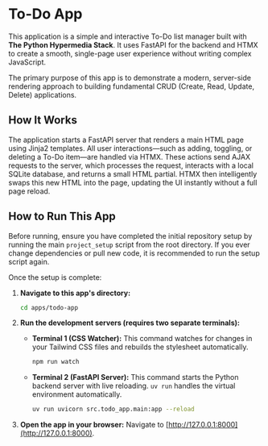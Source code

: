 # To-Do App

This application is a simple and interactive To-Do list manager built with **The Python Hypermedia Stack**. It uses FastAPI for the backend and HTMX to create a smooth, single-page user experience without writing complex JavaScript.

The primary purpose of this app is to demonstrate a modern, server-side rendering approach to building fundamental CRUD (Create, Read, Update, Delete) applications.

## How It Works

The application starts a FastAPI server that renders a main HTML page using Jinja2 templates. All user interactions—such as adding, toggling, or deleting a To-Do item—are handled via HTMX. These actions send AJAX requests to the server, which processes the request, interacts with a local SQLite database, and returns a small HTML partial. HTMX then intelligently swaps this new HTML into the page, updating the UI instantly without a full page reload.

## How to Run This App

Before running, ensure you have completed the initial repository setup by running the main `project_setup` script from the root directory. If you ever change dependencies or pull new code, it is recommended to run the setup script again.

Once the setup is complete:

1.  **Navigate to this app's directory:**

    ```bash
    cd apps/todo-app
    ```

2.  **Run the development servers (requires two separate terminals):**

    -   **Terminal 1 (CSS Watcher):**
        This command watches for changes in your Tailwind CSS files and rebuilds the stylesheet automatically.
        ```bash
        npm run watch
        ```

    -   **Terminal 2 (FastAPI Server):**
        This command starts the Python backend server with live reloading. `uv run` handles the virtual environment automatically.
        ```bash
        uv run uvicorn src.todo_app.main:app --reload
        ```

3.  **Open the app in your browser:**
    Navigate to [http://127.0.0.1:8000](http://127.0.0.1:8000).
